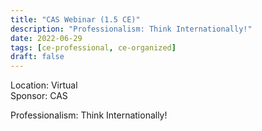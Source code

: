 ```yaml
---
title: "CAS Webinar (1.5 CE)"
description: "Professionalism: Think Internationally!"
date: 2022-06-29
tags: [ce-professional, ce-organized]
draft: false
---
```


Location: Virtual  
Sponsor: CAS

Professionalism: Think Internationally!